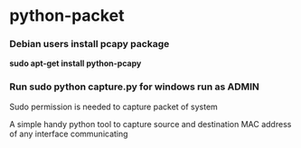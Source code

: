 # python-packet
### Debian users install pcapy package 
**sudo apt-get install python-pcapy**

### **Run sudo python capture.py** for windows run as ADMIN
Sudo permission is needed to capture packet of system

A simple handy python tool to capture source and destination MAC address of any interface communicating
